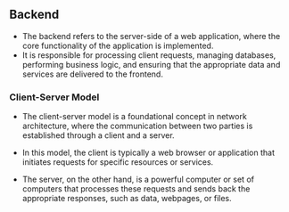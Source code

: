 ## Backend

-  The backend refers to the server-side of a web application, where the core functionality of the application is implemented.
- It is responsible for processing client requests, managing databases, performing business logic, and ensuring that the appropriate data and services are delivered to the frontend.

### Client-Server Model

- The client-server model is a foundational concept in network architecture, where the communication between two parties is established through a client and a server.

- In this model, the client is typically a web browser or application that initiates requests for specific resources or services.

- The server, on the other hand, is a powerful computer or set of computers that processes these requests and sends back the appropriate responses, such as data, webpages, or files.